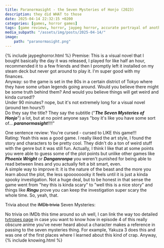 ```yaml
---
title: Paranormasight - the Seven Mysteries of Honjo (2023)
description: they did WHAT to those
date: 2025-04-14 22:32:15 +0200
categories: [games, horror games]
tags: [game reviews, horror, jaypeg horror, accurate portrayal of another country, anime, cool weird crap, folk horror, hidden ghosts, just shaman stuff, let's think our way out, long hair is scary, time shenanigans, vhs nostalgia, wrong place wrong face, they don't say the title]
media_subpath: "/assets/img/posts/2025-04-14/"
image:
    path: "paranormasight.png"
---
```

{% include jaypeghorror.html %}
<span class="reviewsection">Premise:</span> This is a visual novel that I bought basically the day it was released, I played for like half an hour, recommended it to a few friends and then I promptly left it installed on my steam deck but never got around to play it. I'm super good with my finances.<br/>Anyway: so the game is set in the 80s in a certain district of Tokyo where they have some urban legends going around. Would you believe there might be some truth behind them? And would you believe things will get weird and kinda cursed!?<br/>
<span class="reviewsection">Under 90 minutes?</span> nope, but it's not extremely long for a visual novel (around ten hours?)<br/>
<span class="reviewsection">Do they say the title?</span> They say the subtitle ("***The Seven Mysteries of Honjo***") a lot, but at no point anyone says "boy it's like you have some sort of... ***paranormasight***!!!!"

<span class="reviewsection">One sentence review:</span> You're cursed - cursed to LIKE this game!!!<br/>
<span class="reviewsection">Rating:</span> Yeah this was a good game. I really liked the art style, I found the story and characters to be pretty cool. They didn't do a ton of weird stuff with the genre but it was still fun. Actually, I think I like that at some points you were able to guess some of the plot points but unlike other games like ***Phoenix Wright*** or ***Danganronpa*** you weren't punished for being able to read between lines and you actually felt a bit smart, even.<br/>
<span class="reviewsection">A simple way to improve it:</span> it is the nature of the beast and the more you learn about the plot, the less spoooooooky it feels until it is just a kinda spooky investigation. Not a huge deal, but to be honest in that sense the game went from "hey this is kinda scary" to "well this is a nice story" and things like ***Ringu*** prove you can keep the investigation super scary the whole time. So, yeah, that.

<span class="reviewsection">Trivia about the ~~IMDb trivia~~ Seven Mysteries:</span>

No trivia on IMDb this time around so uh well, I can link the way too detailed [tvtropes page](https://tvtropes.org/pmwiki/pmwiki.php/Main/TheSevenMysteries) in case you want to know how in episode 4 of this really obscure anime you've never heard about a character makes a reference in passing to the seven mysteries thing. For example, Yakuza 3 does this and was one of the first places where I learned about this kind of crap. Anyway,
{% include knowing.html %}
